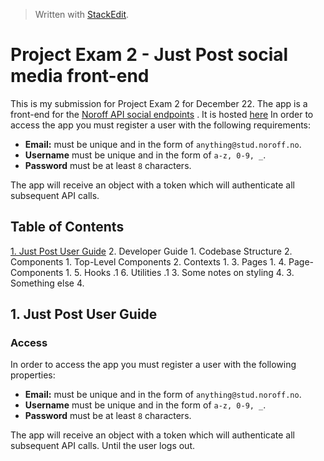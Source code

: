 > Written with [StackEdit](https://stackedit.io/).

# Project Exam 2 - Just Post social media front-end

This is my submission for Project Exam 2 for December 22. The app is a front-end for the [Noroff API social endpoints](https://noroff-api-docs.netlify.app/) .
It is hosted [here](here)
In order to access the app you must register a user with the following requirements:

- **Email:** must be unique and in the form of `anything@stud.noroff.no`.
- **Username** must be unique and in the form of `a-z, 0-9, _`.
- **Password** must be at least `8` characters.

The app will receive an object with a token which will authenticate all subsequent API calls.

## Table of Contents

[1. Just Post User Guide](#1) 2. Developer Guide 1. Codebase Structure 2. Components 1. Top-Level Components 2. Contexts 1. 3. Pages 1. 4. Page-Components 1. 5. Hooks
.1 6. Utilities
.1 3. Some notes on styling 4. 3. Something else 4.

## <a name="#1">1. Just Post User Guide</a>

### Access

In order to access the app you must register a user with the following properties:

- **Email:** must be unique and in the form of `anything@stud.noroff.no`.
- **Username** must be unique and in the form of `a-z, 0-9, _`.
- **Password** must be at least `8` characters.

The app will receive an object with a token which will authenticate all subsequent API calls. Until the user logs out.
